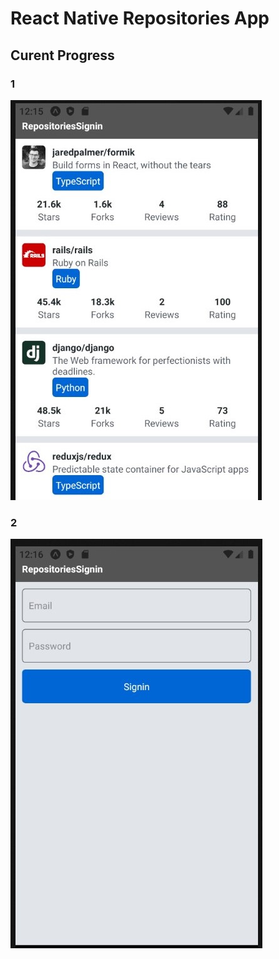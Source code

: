 # React Native Repositories App

## Curent Progress
### 1
![image](./screenshoot/ss1.jpg)

### 2

![image](./screenshoot/ss2.jpg)
